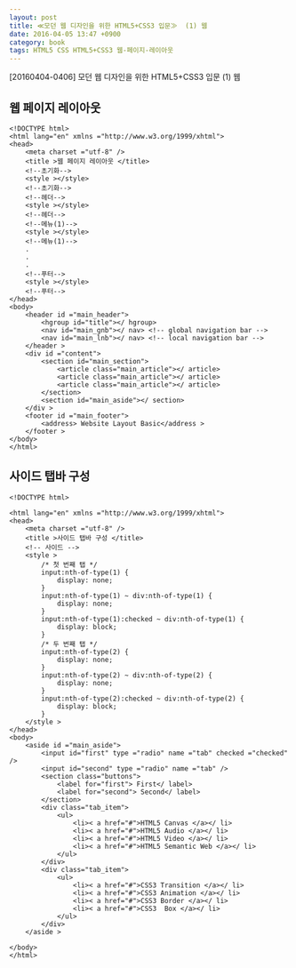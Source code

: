 ```yaml
---
layout: post
title: ≪모던 웹 디자인을 위한 HTML5+CSS3 입문≫  (1) 웹
date: 2016-04-05 13:47 +0900
category: book
tags: HTML5 CSS HTML5+CSS3 웹-페이지-레이아웃
---
```



[20160404-0406]
모던 웹 디자인을 위한 HTML5+CSS3 입문 (1) 웹


## 웹 페이지 레이아웃

    <!DOCTYPE html>
    <html lang="en" xmlns ="http://www.w3.org/1999/xhtml">
    <head>
        <meta charset ="utf-8" />
        <title >웹 페이지 레이아웃 </title>
        <!--초기화-->
        <style ></style>
        <!--초기화-->
        <!--헤더-->
        <style ></style>
        <!--헤더-->
        <!--메뉴(1)-->
        <style ></style>
        <!--메뉴(1)-->
        .
        .
        .
        <!--푸터-->
        <style ></style>
        <!--푸터-->
    </head>
    <body>
        <header id ="main_header">
            <hgroup id="title"></ hgroup>
            <nav id="main_gnb"></ nav> <!-- global navigation bar -->
            <nav id="main_lnb"></ nav> <!-- local navigation bar -->
        </header >
        <div id ="content">
            <section id="main_section">
                <article class="main_article"></ article>
                <article class="main_article"></ article>
                <article class="main_article"></ article>
            </section>
            <section id="main_aside"></ section>
        </div >
        <footer id ="main_footer">
            <address> Website Layout Basic</address >
        </footer >
    </body>
    </html>



## 사이드 탭바 구성

    <!DOCTYPE html>

    <html lang="en" xmlns ="http://www.w3.org/1999/xhtml">
    <head>
        <meta charset ="utf-8" />
        <title >사이드 탭바 구성 </title>
        <!-- 사이드 -->
        <style >
            /* 첫 번째 탭 */
            input:nth-of-type(1) {
                display: none;
            }
            input:nth-of-type(1) ~ div:nth-of-type(1) {
                display: none;
            }
            input:nth-of-type(1):checked ~ div:nth-of-type(1) {
                display: block;
            }
            /* 두 번째 탭 */
            input:nth-of-type(2) {
                display: none;
            }
            input:nth-of-type(2) ~ div:nth-of-type(2) {
                display: none;
            }
            input:nth-of-type(2):checked ~ div:nth-of-type(2) {
                display: block;
            }
        </style >
    </head>
    <body>
        <aside id ="main_aside">
            <input id="first" type ="radio" name ="tab" checked ="checked" />
            <input id="second" type ="radio" name ="tab" />
            <section class="buttons">
                <label for="first"> First</ label>
                <label for="second"> Second</ label>
            </section>
            <div class="tab_item">
                <ul>
                    <li>< a href="#">HTML5 Canvas </a></ li>
                    <li>< a href="#">HTML5 Audio </a></ li>
                    <li>< a href="#">HTML5 Video </a></ li>
                    <li>< a href="#">HTML5 Semantic Web </a></ li>
                </ul>
            </div>
            <div class="tab_item">
                <ul>
                    <li>< a href="#">CSS3 Transition </a></ li>
                    <li>< a href="#">CSS3 Animation </a></ li>
                    <li>< a href="#">CSS3 Border </a></ li>
                    <li>< a href="#">CSS3  Box </a></ li>
                </ul>
            </div>
        </aside >

    </body>
    </html>
